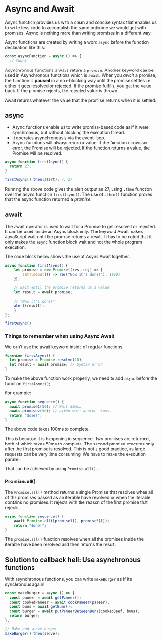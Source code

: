 # Async and Await

Async function provides us with a clean and concise syntax that enables us to write less code 
to accomplish the same outcome we would get with promises. Async is nothing more than writing 
promises in a different way.

Async functions are created by writing a word `async` before the function declaration like this:

```js
const asyncFunction = async () => {  
  // Code}
```
Asynchronous functions always return a `promise`. Another keyword can be used in Asynchronous 
functions which is `await`. When you _await_ a promise, the function is **paused** in a 
non-blocking way until the promise settles i.e. either it gets resolved or rejected. If
 the promise fulfills, you get the value back. If the promise rejects, the rejected value
  is thrown.

Await returns whatever the value that the promise returns when it is settled.

## async
- Async functions enable us to write promise-based code as if it were synchronous, but 
without blocking the execution thread.
- It operates asynchronously via the event-loop.
- Async functions will always return a value. If the function throws an error, the Promise
 will be rejected. If the function returns a value, the Promise will be resolved.

```js
async function firstAsync() {
  return 27;
}

firstAsync().then(alert); // 27
```
Running the above code gives the alert output as 27, using `.then` function over the async 
function `firstAsync()`. The use of `.then()` function proves that the async function 
returned a _promise_.

## await

The await operator is used to wait for a Promise to get resolved or rejected. It can be
 used inside an Async block only. The keyword Await makes JavaScript wait until the promise
  returns a result. It has to be noted that it only makes the `async` function block wait
   and not the whole program execution.

The code block below shows the use of Async Await together.

```js
async function firstAsync() {
    let promise = new Promise((res, rej) => {
        setTimeout(() => res("Now it's done!"), 1000)
    });

    // wait until the promise returns us a value
    let result = await promise; 
  
    // "Now it's done!"
    alert(result); 
    }
};

firstAsync();
```

### Things to remember when using Async Await
We can’t use the await keyword inside of regular functions.

```js
function firstAsync() {
  let promise = Promise.resolve(10);
  let result = await promise; // Syntax error
}
```
To make the above function work properly, we need to add `async` before the function
 `firstAsync();`

For example:

```js
async function sequence() {
  await promise1(50); // Wait 50ms…
  await promise2(50); // …then wait another 50ms.
  return "done!";
}
```

The above code takes 100ms to complete.

This is because it is happening in sequence. Two promises are returned, both of which takes
 50ms to complete. The second promise executes only after the first promise is resolved.
  This is not a good practice, as large requests can be very time consuming. We have to 
  make the execution parallel.

That can be achieved by using `Promise.all()` .

### Promise.all()

The `Promise.all()` method returns a single Promise that resolves when all of the promises
 passed as an iterable have resolved or when the iterable contains no promises. It rejects 
 with the reason of the first promise that rejects.

```js
async function sequence() {
    await Promise.all([promise1(), promise2()]);  
    return "done!";
}
```
The `promise.all()` function resolves when all the promises inside the iterable have been 
resolved and then returns the result.

## Solution to callback hell: Use asynchronous functions

With asynchronous functions, you can write `makeBurger` as if it’s synchronous again!

```js
const makeBurger = async () => {
  const paneer = await getPaneer();
  const cookedPaneer = await cookPaneer(paneer);
  const buns = await getBuns();
  const burger = await putPaneerBetweenBuns(cookedBeef, buns);
  return burger;
};

// Make and serve burger
makeBurger().then(serve);
```

